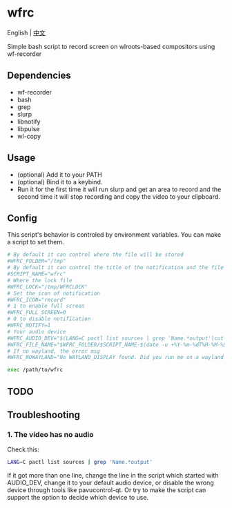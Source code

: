 # wfrc

English | [中文](README-zh_CN.md)

Simple bash script to record screen on wlroots-based compositors using wf-recorder

## Dependencies

- wf-recorder
- bash
- grep
- slurp
- libnotify
- libpulse
- wl-copy

## Usage

- (optional) Add it to your PATH
- (optional) Bind it to a keybind.
- Run it for the first time it will run slurp and get an area to record and the second time it will stop recording and copy the video to your clipboard.

## Config

This script's behavior is controled by environment variables. You can make a script to set them.

```bash
# By default it can control where the file will be stored
#WFRC_FOLDER="/tmp"
# By default it can control the title of the notification and the file's name
#SCRIPT_NAME="wfrc"
# Where the lock file
#WFRC_LOCK="/tmp/WFRCLOCK"
# Set the icon of notification
#WFRC_ICON="record"
# 1 to enable full screen
#WFRC_FULL_SCREEN=0
# 0 to disable notification
#WFRC_NOTIFY=1
# Your audio device
#WFRC_AUDIO_DEV="$(LANG=C pactl list sources | grep 'Name.*output'|cut -d ' ' -f 2)"
#WFRC_FILE_NAME="$WFRC_FOLDER/$SCRIPT_NAME-$(date -u +%Y-%m-%dT%H-%M-%S).mp4"
# If no wayland, the error msg
#WFRC_NOWAYLAND="No WAYLAND_DISPLAY found. Did you run me on a wayland compositor?"

exec /path/to/wfrc
```

## TODO

## Troubleshooting

### 1. The video has no audio

Check this:
```bash
LANG=C pactl list sources | grep 'Name.*output'
```
  If it got more than one line, change the line in the script which started with AUDIO_DEV, change it to your default audio device, or disable the wrong device through tools like pavucontrol-qt. Or try to make the script can support the option to decide which device to use.
